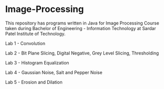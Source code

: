 # Image-Processing

This repository has programs written in Java for Image Processing Course taken during Bachelor of Engineering - Information Technology at Sardar Patel Institute of Technology.

Lab 1 - Convolution

Lab 2 - Bit Plane Slicing, Digital Negative, Grey Level Slicing, Thresholding

Lab 3 - Histogram Equalization

Lab 4 - Gaussian Noise, Salt and Pepper Noise

Lab 5 - Erosion and Dilation
